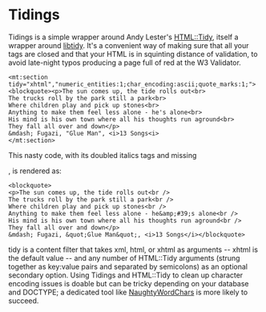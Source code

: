 # Tidings

Tidings is a simple wrapper around Andy Lester's
[HTML::Tidy](http://search.cpan.org/dist/HTML-Tidy/ "HTML::Tidy on CPAN"),
itself a wrapper around [libtidy](http://tidy.sourceforge.net/ "libtidy on
sourceforge"). It's a convenient way of making sure that all your tags are
closed and that your HTML is in squinting distance of validation, to avoid
late-night typos producing a page full of red at the W3 Validator.

	<mt:section tidy="xhtml","numeric_entities:1;char_encoding:ascii;quote_marks:1;">
	<blockquote><p>The sun comes up, the tide rolls out<br>
	The trucks roll by the park still a park<br>
	Where children play and pick up stones<br>
	Anything to make them feel less alone - he's alone<br>
	His mind is his own town where all his thoughts run aground<br>
	They fall all over and down</p>
	&mdash; Fugazi, "Glue Man", <i>13 Songs<i>
	</mt:section>

This nasty code, with its doubled italics tags and missing
</blockquote>, is rendered as:

	<blockquote>
	<p>The sun comes up, the tide rolls out<br />
	The trucks roll by the park still a park<br />
	Where children play and pick up stones<br />
	Anything to make them feel less alone - he&amp;#39;s alone<br />
	His mind is his own town where all his thoughts run aground<br />
	They fall all over and down</p>
	&mdash; Fugazi, &quot;Glue Man&quot;, <i>13 Songs</i></blockquote>

tidy is a content filter that takes xml, html, or xhtml as arguments -- xhtml
is the default value -- and any number of HTML::Tidy arguments (strung
together as key:value pairs and separated by semicolons) as an optional
secondary option.  Using Tidings and HTML::Tidy to clean up character encoding
issues is doable but can be tricky depending on your database and DOCTYPE; a
dedicated tool like
[NaughtyWordChars](http://plugins.movabletype.org/naughtywordchar/
"NaughtyWordChars at plugins.movabletype.org") is more likely to succeed.
